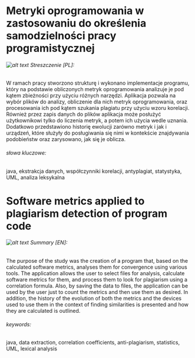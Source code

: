 # Metryki oprogramowania w zastosowaniu do określenia samodzielności pracy programistycznej

###### ![alt text](https://raw.githubusercontent.com/stevenrskelton/flag-icon/master/png/16/country-4x3/pl.png "flaga polska") Streszczenie [PL]:	
W ramach pracy stworzono strukturę i wykonano implementacje programu, który na 
podstawie obliczonych metryk oprogramowania analizuje je pod kątem zbieżności przy użyciu 
różnych narzędzi. Aplikacja pozwala na wybór plików do analizy, obliczenie dla nich metryk 
oprogramowania, oraz procesowania ich pod kątem szukania plagiatu przy użyciu wzoru korelacji. 
Również przez zapis danych do plików aplikacja może posłużyć użytkownikowi tylko do liczenia 
metryk, a potem ich użycia wedle uznania. Dodatkowo przedstawiono historię ewolucji zarówno 
metryk i jak i urządzeń, które służyły do posługiwania się nimi w kontekście znajdywania 
podobieństw oraz zarysowano, jak się je oblicza.

###### słowa kluczowe:
java, ekstrakcja danych, współczynniki korelacji, antyplagiat, statystyka, UML, analiza leksykalna

# Software metrics applied to plagiarism detection of program code

###### ![alt text](https://raw.githubusercontent.com/stevenrskelton/flag-icon/master/png/16/country-4x3/gb.png "flaga en") Summary [EN]:	

The purpose of the study was the creation of a program that, based on the calculated software metrics, analyses them for convergence using various tools. The application allows the user to select files for analysis, calculate software metrics for them, and process them to look for plagiarism using a correlation formula. Also, by saving the data to files, the application can be used by the user just to count the metrics and then use them as desired. In addition, the history of the evolution of both the metrics and the devices used to use them in the context of finding similarities is presented and how they are calculated is outlined.

###### keywords:
java, data extraction, correlation coefficients, anti-plagiarism, statistics, UML, lexical analysis
